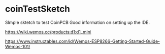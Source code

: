 # coinTestSketch
SImple sktetch to test CoinPCB 
Good information on setting up the IDE. 

https://wiki.wemos.cc/products:d1:d1_mini

https://www.instructables.com/id/Wemos-ESP8266-Getting-Started-Guide-Wemos-101/
